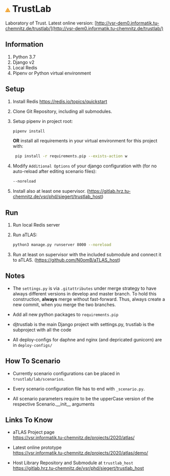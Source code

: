 # <img src="/logos/atlas_orange.svg" alt="aTLAS orange" width="3%" height="3%"> TrustLab

Laboratory of Trust. Latest online version: [http://vsr-dem0.informatik.tu-chemnitz.de/trustlab/](http://vsr-dem0.informatik.tu-chemnitz.de/trustlab/)

## Information
1. Python 3.7
2. Django v2
3. Local Redis
4. Pipenv or Python virtual environment

## Setup
1. Install Redis https://redis.io/topics/quickstart

2. Clone Git Repository, including all submodules.

3. Setup pipenv in project root:
    ```bash
    pipenv install
    ```
   **OR** install all requirements in your virtual environment for this project with:
   ```bash
    pip install -r requirements.pip --exists-action w
    ```
        
4. Modify ``Additional Options`` of your django configuration with (for no auto-reload after editing scenario files):
    ```bash
    --noreload
    ```

6. Install also at least one supervisor. (https://gitlab.hrz.tu-chemnitz.de/vsr/phd/siegert/trustlab_host)

   
## Run

1. Run local Redis server

2. Run aTLAS:
    ```bash
    python3 manage.py runserver 8000 --noreload
    ```

3. Run at least on supervisor with the included submodule and connect it to aTLAS. (https://github.com/N0omB/aTLAS_host)

## Notes

- The ``settings.py`` is via ``.gitattributes`` under merge strategy to have always different versions in develop and master branch. To hold this construction, **always** merge without fast-forward. Thus, always create a new commit, when you merge the two branches.

- Add all new python packages to ``requirements.pip`` 

- djtrustlab is the main Django project with settings.py, trustlab is the subproject with all the code

- All deploy-configs for daphne and nginx (and depricated gunicorn) are in ``deploy-configs/``

## How To Scenario

- Currently scenario configurations can be placed in ``trustlab/lab/scenarios``.

- Every scenario configuration file has to end with ``_scenario.py``.

- All scenario parameters require to be the upperCase version of the respective Scenario.\_\_init\_\_ arguments

## Links To Know

* aTLAS Project page \
https://vsr.informatik.tu-chemnitz.de/projects/2020/atlas/

* Latest online prototype \
https://vsr.informatik.tu-chemnitz.de/projects/2020/atlas/demo/

* Host Library Repository and Submodule at `trustlab_host` \
https://gitlab.hrz.tu-chemnitz.de/vsr/phd/siegert/trustlab_host

